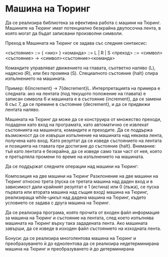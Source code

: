 # Машина на Тюринг

Да се реализира библиотека за ефективна работа с машини на Тюринг. Машините на Тюринг имат потенциално безкрайна двупосочна лента, в която могат да бъдат записвани произволни символи. 

Преход в Машината на Тюринг се задава със следния синтаксис:

<състояние> ::= { <низ> }
<команда> ::= L | R | S
<преход> ::= <символ><състояние> -> <символ><състояние><команда>

Командите управляват движението на главата, съответно наляво (L), надясно (R), или без промяна (S). Специалното състояние {halt} спира изпълнението на машината.

Пример: 6{increment} -> 7{decrement}L. Интерпретацията на примера е следната: ако на лентата (под текущото положение на главата) е записан символа 6 и машината е в състояние {increment}, да се замени 6 със 7, да се премине в състояние {decrement}, и да се придвижи лентата наляво.

Машината на Тюринг да може да се конструира от множество преходи, подадени като вход на програмата, като автоматично се извлекат състоянията на машината, командите и преходите. Да се поддържа възможност да се извърши изпълнение на машината над някаква лента, получена като вход. Като резултат да се изведе състоянието на лентата и позицията на главата при достигане до състояние {halt}. Внимание: тъй като лентата е безкрайна, да се изведе само тази част от нея, която е претърпяла промени по време на изпълнението на машината.

Да се поддържат следните операции над машини на Тюринг:

Композиция на две машини на Тюринг
Разклонение на две машини на Тюринг относно трета (пуска се третата машина над даден вход и в зависимост дали крайният резултат е 1 (истина) или 0 (лъжа), се пуска първата или втората машина над същия вход)
машина на Тюринг, реализираща while-цикъл над дадена машина на Тюринг, където условието се задава с друга машина на Тюринг.

Да се реализира програма, която прочита от входен файл информация за машина на Тюринг и състояние на лентата, след което изпълнява машината на Тюринг върху така зададената лента. Ако машината завърши, да се изведе в изходен файл състоянието на изходната лента.

Бонуси:
да се реализира многолентова машина на Тюринг и преобразуването ѝ до еднолентова
да се реализира недетерминирана машина на Тюринг и преобразуването ѝ до детерминирана

